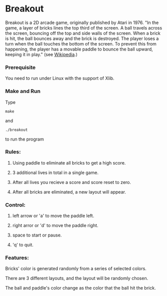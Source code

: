 # Breakout

Breakout is a 2D arcade game, originally published by Atari in 1976. "In the game, a layer of bricks lines the top third of the screen. A ball travels across the screen, bouncing off the top and side walls of the screen. When a brick is hit, the ball bounces away and the brick is destroyed. The player loses a turn when the ball touches the bottom of the screen. To prevent this from happening, the player has a movable paddle to bounce the ball upward, keeping it in play." (see [Wikipedia](https://en.wikipedia.org/wiki/Breakout_(video_game)).)

### Prerequisite

You need to run under Linux with the support of Xlib.

### Make and Run

Type

```
make
```

and

```
./breakout
```

to run the program

### Rules:

1. Using paddle to eliminate all bricks to get a high score.

2. 3 additional lives in total in a single game.

3. After all lives you recieve a score and score reset to zero.

4. After all bricks are eliminated, a new layout will appear.

### Control:

1. left arrow or 'a' to move the paddle left.

2. right arror or 'd' to move the paddle right.

3. space to start or pause.

4. 'q' to quit.

### Features:

Bricks' color is generated randomly from a series of selected colors.

There are 3 different layouts, and the layout will be randomly chosen.

The ball and paddle's color change as the color that the ball hit the brick.
